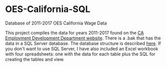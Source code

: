# OES-California-SQL
Database of 2011-2017 OES California Wage Data

This project compiles the data for years 2011-2017 found on the [CA Employment Development Department website](http://www.labormarketinfo.edd.ca.gov/data/oes-employment-and-wages.html). There is a .bak that has the data in a SQL Server database. The database structure is described [here](https://andyspecht.github.io/2017-01-29-new-project-wages-ca). If you don't want to use SQL Server, I have also included an Excel workbook with four spreadsheets: one with the data for each table plus the SQL for creating the tables and view.
